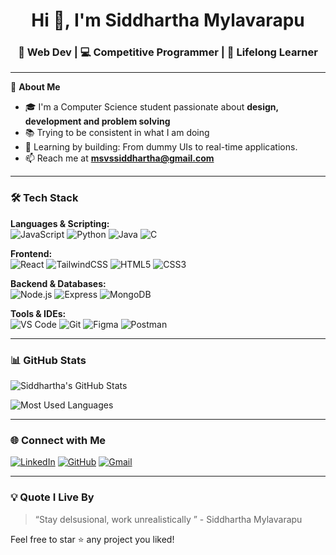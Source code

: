<h1 align="center">Hi 👋, I'm Siddhartha Mylavarapu</h1>
<h3 align="center">🚀 Web Dev | 💻 Competitive Programmer | 🌱 Lifelong Learner</h3>

---

🌟 **About Me**  
- 🎓 I'm a Computer Science student passionate about **design, development and problem solving**    
- 📚 Trying to be consistent in what I am doing  
- 🚀 Learning by building: From dummy UIs to real-time applications.  
- 📫 Reach me at **msvssiddhartha@gmail.com**  

---

### 🛠 Tech Stack

**Languages & Scripting:**  
![JavaScript](https://img.shields.io/badge/-JavaScript-black?style=flat&logo=javascript)
![Python](https://img.shields.io/badge/-Python-black?style=flat&logo=python)
![Java](https://img.shields.io/badge/-Java-black?style=flat&logo=java)
![C](https://img.shields.io/badge/-C-black?style=flat&logo=c)

**Frontend:**  
![React](https://img.shields.io/badge/-React-black?style=flat&logo=react)
![TailwindCSS](https://img.shields.io/badge/-TailwindCSS-black?style=flat&logo=tailwind-css)
![HTML5](https://img.shields.io/badge/-HTML5-black?style=flat&logo=html5)
![CSS3](https://img.shields.io/badge/-CSS3-black?style=flat&logo=css3)

**Backend & Databases:**  
![Node.js](https://img.shields.io/badge/-Node.js-black?style=flat&logo=node.js)
![Express](https://img.shields.io/badge/-Express-black?style=flat&logo=express)
![MongoDB](https://img.shields.io/badge/-MongoDB-black?style=flat&logo=mongodb)

**Tools & IDEs:**  
![VS Code](https://img.shields.io/badge/-VS%20Code-black?style=flat&logo=visual-studio-code)
![Git](https://img.shields.io/badge/-Git-black?style=flat&logo=git)
![Figma](https://img.shields.io/badge/-Figma-black?style=flat&logo=figma)
![Postman](https://img.shields.io/badge/-Postman-black?style=flat&logo=postman)

---

### 📊 GitHub Stats

![Siddhartha's GitHub Stats](https://github-readme-stats.vercel.app/api?username=siddu0426&show_icons=true&theme=radical)

![Most Used Languages](https://github-readme-stats.vercel.app/api/top-langs/?username=siddu0426&layout=compact&theme=radical)

---

### 🌐 Connect with Me

[![LinkedIn](https://img.shields.io/badge/LinkedIn-0077B5?style=for-the-badge&logo=linkedin)](https://linkedin.com/in/siddhartha-mylavarapu)
[![GitHub](https://img.shields.io/badge/GitHub-100000?style=for-the-badge&logo=github)](https://github.com/siddu0426)
[![Gmail](https://img.shields.io/badge/Gmail-D14836?style=for-the-badge&logo=gmail)](mailto:msvssiddhartha@gmail.com)

---

### 💡 Quote I Live By
> “Stay delsusional, work unrealistically ” - Siddhartha Mylavarapu

Feel free to star ⭐ any project you liked!
